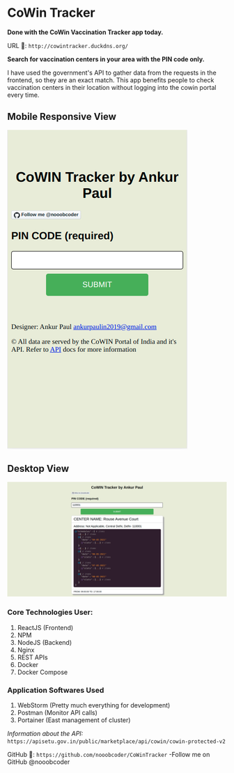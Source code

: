 # CoWin Tracker
**Done with the CoWin Vaccination Tracker app today.**

URL 🔗: `http://cowintracker.duckdns.org/`

**Search for vaccination centers in your area with the PIN code only.**

I have used the government's API to gather data from the requests in the frontend, so they are an exact match.
This app benefits people to check vaccination centers in their location without logging into the cowin portal every time.

## Mobile Responsive View

![Mobile Responsive View](mobile-view.png)

## Desktop View

![Desktop View](desktop-view.png)

### Core Technologies User:
<ol>
<li>ReactJS (Frontend)</li>
<li>NPM</li>
<li>NodeJS (Backend)</li>
<li>Nginx</li>
<li>REST APIs</li>
<li>Docker</li>
<li>Docker Compose</li>
</ol>

### Application Softwares Used
<ol>
<li>WebStorm (Pretty much everything for development)</li>
<li>Postman (Monitor API calls)</li>
<li>Portainer (East management of cluster)</li>
</ol>


_Information about the API:_ `https://apisetu.gov.in/public/marketplace/api/cowin/cowin-protected-v2`

GitHub 🔗: `https://github.com/nooobcoder/CoWinTracker`
-Follow me on GitHub @nooobcoder
